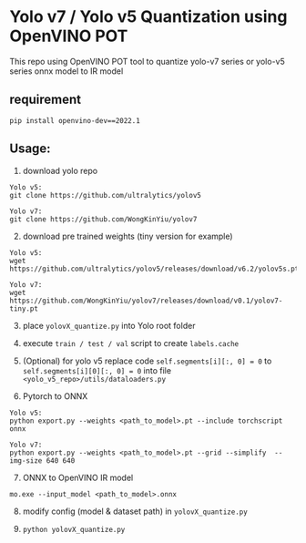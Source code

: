# Yolo v7 / Yolo v5 Quantization using OpenVINO POT

This repo using OpenVINO POT tool to quantize yolo-v7 series or yolo-v5 series onnx model to IR model

## requirement
```
pip install openvino-dev==2022.1
```

## Usage:

1) download yolo repo
```
Yolo v5:
git clone https://github.com/ultralytics/yolov5

Yolo v7:
git clone https://github.com/WongKinYiu/yolov7
```

2) download pre trained weights (tiny version for example)
```
Yolo v5:
wget https://github.com/ultralytics/yolov5/releases/download/v6.2/yolov5s.pt

Yolo v7:
wget https://github.com/WongKinYiu/yolov7/releases/download/v0.1/yolov7-tiny.pt
```

3) place ```yolovX_quantize.py``` into Yolo root folder

4) execute ```train / test / val``` script to create ```labels.cache```

5) (Optional) for yolo v5 replace code ```self.segments[i][:, 0] = 0``` to ```self.segments[i][0][:, 0] = 0``` into file ```<yolo_v5_repo>/utils/dataloaders.py```

6) Pytorch to ONNX 
```
Yolo v5:
python export.py --weights <path_to_model>.pt --include torchscript onnx

Yolo v7:
python export.py --weights <path_to_model>.pt --grid --simplify  --img-size 640 640
```

7) ONNX to OpenVINO IR model
```
mo.exe --input_model <path_to_model>.onnx
```

8) modify config (model & dataset path) in ```yolovX_quantize.py```

9) ```python yolovX_quantize.py```

